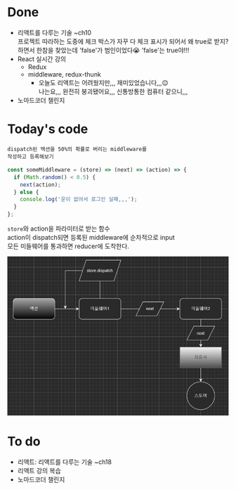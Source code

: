 # Done

- 리액트를 다루는 기술 ~ch10  
  프로젝트 따라하는 도중에 체크 박스가 자꾸 다 체크 표시가 되어서 왜 true로 받지? 하면서 한참을 찾았는데 'false'가 범인이었다😭 'false'는 true야!!!
- React 실시간 강의
  - Redux
  - middleware, redux-thunk
    - 오늘도 리액트는 어려웠지만,,, 재미있었습니다,,,😌  
      나는요,,, 완전히 붕괴됐어요,,, 신통방통한 컴퓨터 같으니,,,
- 노마드코더 챌린지

# Today's code

```
dispatch된 액션을 50%의 확률로 버리는 middleware를
작성하고 등록해보기
```

```js
const someMiddleware = (store) => (next) => (action) => {
  if (Math.random() < 0.5) {
    next(action);
  } else {
    console.log('운이 없어서 로그인 실패,,,');
  }
};
```

`store`와 action을 파라미터로 받는 함수  
action이 dispatch되면 등록된 middleware에 순차적으로 input  
모든 미들웨어를 통과하면 reducer에 도착한다.

![middleware](./images/220811-TIL.png)

# To do

- 리액트: 리액트를 다루는 기술 ~ch18
- 리액트 강의 복습
- 노마드코더 챌린지
